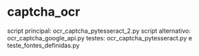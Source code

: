 # captcha_ocr
 script principal: ocr_captcha_pytesseract_2.py
 script alternativo: ocr_captcha_google_api.py
 testes: ocr_captcha_pytesseract.py e teste_fontes_definidas.py

